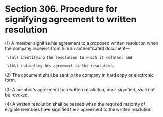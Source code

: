 # Section 306. Procedure for signifying agreement to written resolution

\(1\) A member signifies his agreement to a proposed written resolution when the company receives from him an authenticated document—

     \(a\) identifying the resolution to which it relates; and

     \(b\) indicating his agreement to the resolution.

\(2\) The document shall be sent to the company in hard copy or electronic form.

\(3\) A member’s agreement to a written resolution, once signified, shall not be revoked.

\(4\) A written resolution shall be passed when the required majority of eligible members have signified their agreement to the written resolution.

